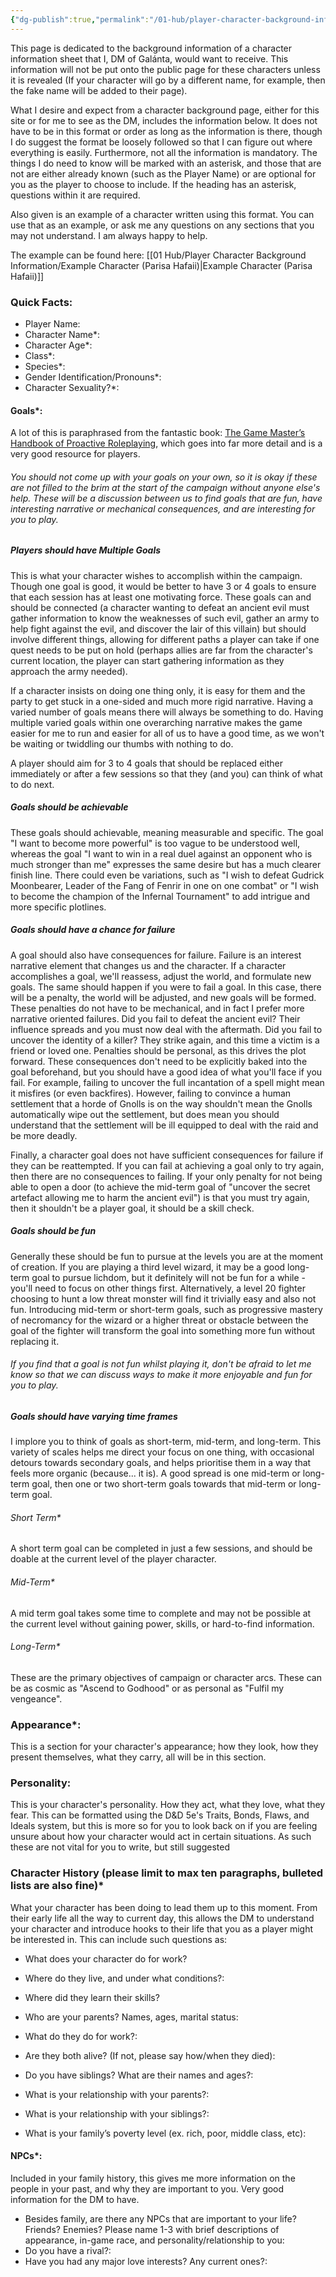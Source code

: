```yaml
---
{"dg-publish":true,"permalink":"/01-hub/player-character-background-information/player-character-background-information/","created":"2025-02-10T00:18:02.141+00:00","updated":"2025-02-11T02:19:58.243+00:00"}
---
```


This page is dedicated to the background information of a character information sheet that I, DM of Galánta, would want to receive. This information will not be put onto the public page for these characters unless it is revealed (If your character will go by a different name, for example, then the fake name will be added to their page).

What I desire and expect from a character background page, either for this site or for me to see as the DM, includes the information below. It does not have to be in this format or order as long as the information is there, though I do suggest the format be loosely followed so that I can figure out where everything is easily. Furthermore, not all the information is mandatory. The things I do need to know will be marked with an asterisk, and those that are not are either already known (such as the Player Name) or are optional for you as the player to choose to include. If the heading has an asterisk, questions within it are required.

Also given is an example of a character written using this format. You can use that as an example, or ask me any questions on any sections that you may not understand. I am always happy to help.

The example can be found here: [[01 Hub/Player Character Background Information/Example Character (Parisa Hafaii)\|Example Character (Parisa Hafaii)]]

### Quick Facts:
- Player Name:
- Character Name*:
- Character Age*:
- Class*:
- Species*:
- Gender Identification/Pronouns*:
- Character Sexuality?*:

#### Goals*:
A lot of this is paraphrased from the fantastic book: [The Game Master’s Handbook of Proactive Roleplaying](https://www.amazon.co.uk/Game-Masters-Handbook-Proactive-Roleplaying/dp/1956403442), which goes into far more detail and is a very good resource for players.

###### You should not come up with your goals on your own, so it is okay if these are not filled to the brim at the start of the campaign without anyone else's help. These will be a discussion between us to find goals that are fun, have interesting narrative or mechanical consequences, and are interesting for you to play.

##### Players should have Multiple Goals
This is what your character wishes to accomplish within the campaign. Though one goal is good, it would be better to have 3 or 4 goals to ensure that each session has at least one motivating force. These goals can and should be connected (a character wanting to defeat an ancient evil must gather information to know the weaknesses of such evil, gather an army to help fight against the evil, and discover the lair of this villain) but should involve different things, allowing for different paths a player can take if one quest needs to be put on hold (perhaps allies are far from the character's current location, the player can start gathering information as they approach the army needed).

If a character insists on doing one thing only, it is easy for them and the party to get stuck in a one-sided and much more rigid narrative. Having a varied number of goals means there will always be something to do. Having multiple varied goals within one overarching narrative makes the game easier for me to run and easier for all of us to have a good time, as we won't be waiting or twiddling our thumbs with nothing to do.

A player should aim for 3 to 4 goals that should be replaced either immediately or after a few sessions so that they (and you) can think of what to do next.

##### Goals should be achievable
These goals should achievable, meaning measurable and specific. The goal "I want to become more powerful" is too vague to be understood well, whereas the goal "I want to win in a real duel against an opponent who is much stronger than me" expresses the same desire but has a much clearer finish line. There could even be variations, such as "I wish to defeat Gudrick Moonbearer, Leader of the Fang of Fenrir in one on one combat" or "I wish to become the champion of the Infernal Tournament" to add intrigue and more specific plotlines.

##### Goals should have a chance for failure
A goal should also have consequences for failure. Failure is an interest narrative element that changes us and the character. If a character accomplishes a goal, we'll reassess, adjust the world, and formulate new goals. The same should happen if you were to fail a goal. In this case, there will be a penalty, the world will be adjusted, and new goals will be formed. These penalties do not have to be mechanical, and in fact I prefer more narrative oriented failures. Did you fail to defeat the ancient evil? Their influence spreads and you must now deal with the aftermath. Did you fail to uncover the identity of a killer? They strike again, and this time a victim is a friend or loved one. Penalties should be personal, as this drives the plot forward. These consequences don't need to be explicitly baked into the goal beforehand, but you should have a good idea of what you'll face if you fail.
	For example, failing to uncover the full incantation of a spell might mean it misfires (or even backfires). However, failing to convince a human settlement that a horde of Gnolls is on the way shouldn't mean the Gnolls automatically wipe out the settlement, but does mean you should understand that the settlement will be ill equipped to deal with the raid and be more deadly.

Finally, a character goal does not have sufficient consequences for failure if they can be reattempted. If you can fail at achieving a goal only to try again, then there are no consequences to failing. If your only penalty for not being able to open a door (to achieve the mid-term goal of "uncover the secret artefact allowing me to harm the ancient evil") is that you must try again, then it shouldn't be a player goal, it should be a skill check.

##### Goals should be fun
Generally these should be fun to pursue at the levels you are at the moment of creation. If you are playing a third level wizard, it may be a good long-term goal to pursue lichdom, but it definitely will not be fun for a while - you'll need to focus on other things first. Alternatively, a level 20 fighter choosing to hunt a low threat monster will find it trivially easy and also not fun. Introducing mid-term or short-term goals, such as progressive mastery of necromancy for the wizard or a higher threat or obstacle between the goal of the fighter will transform the goal into something more fun without replacing it.

###### If you find that a goal is not fun whilst playing it, don't be afraid to let me know so that we can discuss ways to make it more enjoyable and fun for you to play.

##### Goals should have varying time frames
I implore you to think of goals as short-term, mid-term, and long-term. This variety of scales helps me direct your focus on one thing, with occasional detours towards secondary goals, and helps prioritise them in a way that feels more organic (because... it is). A good spread is one mid-term or long-term goal, then one or two short-term goals towards that mid-term or long-term goal.

###### Short Term*
A short term goal can be completed in just a few sessions, and should be doable at the current level of the player character.

###### Mid-Term*
A mid term goal takes some time to complete and may not be possible at the current level without gaining power, skills, or hard-to-find information.

###### Long-Term*
These are the primary objectives of campaign or character arcs. These can be as cosmic as "Ascend to Godhood" or as personal as "Fulfil my vengeance".


### Appearance*:
This is a section for your character's appearance; how they look, how they present themselves, what they carry, all will be in this section.

### Personality:
This is your character's personality. How they act, what they love, what they fear. This can be formatted using the D&D 5e's Traits, Bonds, Flaws, and Ideals system, but this is more so for you to look back on if you are feeling unsure about how your character would act in certain situations. As such these are not vital for you to write, but still suggested

### Character History (please limit to max ten paragraphs, bulleted lists are also fine)*
What your character has been doing to lead them up to this moment. From their early life all the way to current day, this allows the DM to understand your character and introduce hooks to their life that you as a player might be interested in. This can include such questions as:
- What does your character do for work?
- Where do they live, and under what conditions?:
- Where did they learn their skills?

- Who are your parents? Names, ages, marital status:
- What do they do for work?:
- Are they both alive? (If not, please say how/when they died):
- Do you have siblings? What are their names and ages?:
- What is your relationship with your parents?:

- What is your relationship with your siblings?:
- What is your family’s poverty level (ex. rich, poor, middle class, etc):

#### NPCs*:
Included in your family history, this gives me more information on the people in your past, and why they are important to you. Very good information for the DM to have.

- Besides family, are there any NPCs that are important to your life? Friends? Enemies? Please name 1-3 with brief descriptions of appearance, in-game race, and personality/relationship to you:
- Do you have a rival?:
- Have you had any major love interests? Any current ones?:

